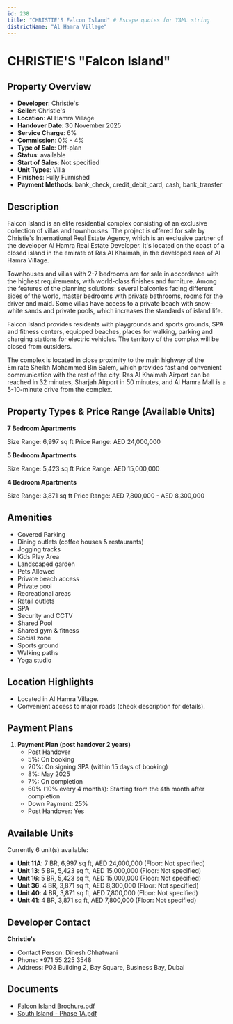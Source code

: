 ```yaml
---
id: 238
title: "CHRISTIE'S Falcon Island" # Escape quotes for YAML string
districtName: "Al Hamra Village"
---
```


# CHRISTIE'S "Falcon Island"

## Property Overview
- **Developer**: Christie's
- **Seller**: Christie's
- **Location**: Al Hamra Village
- **Handover Date**: 30 November 2025
- **Service Charge**: 6%
- **Commission**: 0% - 4%
- **Type of Sale**: Off-plan
- **Status**: available
- **Start of Sales**: Not specified
- **Unit Types**: Villa
- **Finishes**: Fully Furnished
- **Payment Methods**: bank_check, credit_debit_card, cash, bank_transfer

## Description
Falcon Island is an elite residential complex consisting of an exclusive collection of villas and townhouses. The project is offered for sale by Christie's International Real Estate Agency, which is an exclusive partner of the developer Al Hamra Real Estate Developer. It's located on the coast of a closed island in the emirate of Ras Al Khaimah, in the developed area of Al Hamra Village.

Townhouses and villas with 2-7 bedrooms are for sale in accordance with the highest requirements, with world-class finishes and furniture. Among the features of the planning solutions: several balconies facing different sides of the world, master bedrooms with private bathrooms, rooms for the driver and maid. Some villas have access to a private beach with snow-white sands and private pools, which increases the standards of island life.

Falcon Island provides residents with playgrounds and sports grounds, SPA and fitness centers, equipped beaches, places for walking, parking and charging stations for electric vehicles. The territory of the complex will be closed from outsiders. 

The complex is located in close proximity to the main highway of the Emirate Sheikh Mohammed Bin Salem, which provides fast and convenient communication with the rest of the city. Ras Al Khaimah Airport can be reached in 32 minutes, Sharjah Airport in 50 minutes, and Al Hamra Mall is a 5-10-minute drive from the complex.

## Property Types & Price Range (Available Units)
**7 Bedroom Apartments**

Size Range: 6,997 sq ft
Price Range: AED 24,000,000

**5 Bedroom Apartments**

Size Range: 5,423 sq ft
Price Range: AED 15,000,000

**4 Bedroom Apartments**

Size Range: 3,871 sq ft
Price Range: AED 7,800,000 - AED 8,300,000

## Amenities
- Covered Parking
- Dining outlets  (coffee houses & restaurants)
- Jogging tracks
- Kids Play Area
- Landscaped garden
- Pets Allowed
- Private beach access
- Private pool
- Recreational areas
- Retail outlets
- SPA
- Security and CCTV
- Shared Pool
- Shared gym & fitness
- Social zone
- Sports ground
- Walking paths
- Yoga studio

## Location Highlights
- Located in Al Hamra Village.
- Convenient access to major roads (check description for details).

## Payment Plans
1. **Payment Plan (post handover 2 years)**
   - Post Handover
   - 5%: On booking
   - 20%: On signing SPA (within 15 days of booking)
   - 8%: May 2025
   - 7%: On completion
   - 60% (10% every 4 months): Starting from the 4th month after completion
   - Down Payment: 25%
   - Post Handover: Yes

## Available Units
Currently 6 unit(s) available:
- **Unit 11A**: 7 BR, 6,997 sq ft, AED 24,000,000 (Floor: Not specified)
- **Unit 13**: 5 BR, 5,423 sq ft, AED 15,000,000 (Floor: Not specified)
- **Unit 16**: 5 BR, 5,423 sq ft, AED 15,000,000 (Floor: Not specified)
- **Unit 36**: 4 BR, 3,871 sq ft, AED 8,300,000 (Floor: Not specified)
- **Unit 40**: 4 BR, 3,871 sq ft, AED 7,800,000 (Floor: Not specified)
- **Unit 41**: 4 BR, 3,871 sq ft, AED 7,800,000 (Floor: Not specified)

## Developer Contact
**Christie's**
- Contact Person: Dinesh Chhatwani
- Phone: +971 55 225 3548
- Address: P03 Building 2, Bay Square, Business Bay, Dubai

## Documents
- [Falcon Island Brochure.pdf](https://cdn.geniemap.net/2023/07/10/APVULNd8cPh6PehQRlxhw98dJzqGFSFmyDqrBycR.pdf)
- [South Island - Phase 1A.pdf](https://cdn.geniemap.net/2023/07/10/1qPjSdTBV8JwJWUy0xA2YhUT2bFR8KFHu3qEnOfJ.pdf)

